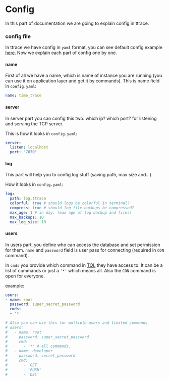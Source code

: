 # Config

In this part of documentation we are going to explain config in ttrace.

### config file

In ttrace we have config in `yaml` format, you can see default config example [here](../../config/config.yaml).
Now we explain each part of config one by one.

#### name

First of all we have a name, which is name of instance you are running (you can use it on application layer and get it by commands).
This is name field in `config.yaml`:

```yml
name: time_trace
```

#### server

In server part you can config this two: which ip? which port? for listening and serving the TCP server.

This is how it looks in `config.yaml`:

```yml
server:
  listen: localhost
  port: "7070"
```

#### log

This part will help you to config log stuff (saving path, max size and...).

How it looks in `config.yaml`:

```yml
log:
  path: log.ttrace 
  colorful: true # should logs be colorful in terminal?
  compress: true # should log file backups be compressed?
  max_age: 1 # in day. (max age of log backup and files)
  max_backups: 10 
  max_log_size: 10
```

#### users

In users part, you define who can access the database and set permission for them. `name` and `password` field is user pass for connecting (required in `CON` command).

In `cmds` you provide which command in [TQL](../TQL/) they have access to. It can be a list of commands or just a `'*'` which means all.
Also the `CON` command is open for everyone.

example:

```yml
users:
- name: root
  password: super_secret_password
  cmds:
  - '*'

# Also you can use this for multiple users and limited commands
# users:
#   - name: root
#     password: super_secret_password
#     cmd:
#       - '*' # all commands.
#   - name: developer
#     password: secret_password
#     cmd:
#       - 'GET'
#       - 'PUSH'
#       - 'DEL'
```
